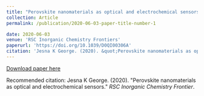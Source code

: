 ```yaml
---
title: "Perovskite nanomaterials as optical and electrochemical sensors"
collection: Article
permalink: /publication/2020-06-03-paper-title-number-1

date: 2020-06-03
venue: 'RSC Inorganic Chemistry Frontiers'
paperurl: 'https://doi.org/10.1039/D0QI00306A'
citation: 'Jesna K George. (2020). &quot;Perovskite nanomaterials as optical and electrochemical sensors.&quot; <i>Inorganic Chemistry Frontiers</i>.'
---
```



[Download paper here](https://pubs.rsc.org/en/content/articlelanding/2020/QI/D0QI00306A)

Recommended citation: Jesna K George. (2020). "Perovskite nanomaterials as optical and electrochemical sensors." <i>RSC Inorganic Chemistry Frontier</i>.
